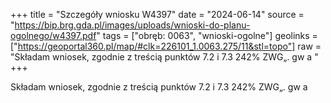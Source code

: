 +++
title = "Szczegóły wniosku W4397"
date = "2024-06-14"
source = "https://bip.brg.gda.pl/images/uploads/wnioski-do-planu-ogolnego/w4397.pdf"
tags = ["obręb: 0063", "wnioski-ogolne"]
geolinks = ["https://geoportal360.pl/map/#clk=226101_1.0063.275/11&stl=topo"]
raw = "Składam wniosek, zgodnie z treścią punktów 7.2 i 7.3 242% ZWG„. gw a "
+++

Składam wniosek, zgodnie z treścią punktów 7.2 i 7.3
242% ZWG„. gw
a




